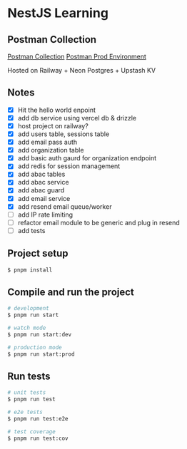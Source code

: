 # NestJS Learning

## Postman Collection

[Postman Collection](./postman/collection.json)
[Postman Prod Environment](./postman/production-environment.json)

Hosted on Railway + Neon Postgres + Upstash KV

## Notes

- [x] Hit the hello world enpoint
- [x] add db service using vercel db & drizzle
- [x] host project on railway?
- [x] add users table, sessions table
- [x] add email pass auth
- [x] add organization table
- [x] add basic auth gaurd for organization endpoint
- [x] add redis for session management
- [x] add abac tables
- [x] add abac service
- [x] add abac guard
- [x] add email service
- [x] add resend email queue/worker
- [ ] add IP rate limiting
- [ ] refactor email module to be generic and plug in resend
- [ ] add tests

## Project setup

```bash
$ pnpm install
```

## Compile and run the project

```bash
# development
$ pnpm run start

# watch mode
$ pnpm run start:dev

# production mode
$ pnpm run start:prod
```

## Run tests

```bash
# unit tests
$ pnpm run test

# e2e tests
$ pnpm run test:e2e

# test coverage
$ pnpm run test:cov
```
